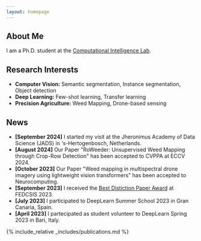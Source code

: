 ```yaml
---
layout: homepage
---
```


## About Me

I am a Ph.D. student at the [Computational Intelligence Lab](http://cilab.di.uniba.it).

## Research Interests

- **Computer Vision:** Semantic segmentation, Instance segmentation, Object detection
- **Deep Learning:** Few-shot learning, Transfer learning
- **Precision Agriculture:** Weed Mapping, Drone-based sensing

## News
- **[September 2024]** I started my visit at the Jheronimus Academy of Data Science (JADS) in 's-Hertogenbosch, Netherlands.
- **[August 2024]** Our Paper "RoWeeder: Unsupervised Weed Mapping through Crop-Row Detection" has been accepted to CVPPA at ECCV 2024.
- **[October 2023]** Our Paper "Weed mapping in multispectral drone imagery using lightweight vision transformers" has been accepted to Neurocomputing.
- **[September 2023]** I received the [Best Distiction Paper Award](https://fedcsis.org/resources/reports/FedCSIS_2023_raport_en.pdf) at FEDCSIS 2023.
- **[July 2023]** I participated to DeepLearn Summer School 2023 in Gran Canaria, Spain.
- **[April 2023]** I partecipated as student volunteer to DeepLearn Spring 2023 in Bari, Italy.

{% include_relative _includes/publications.md %}

<!-- {% include_relative _includes/services.md %} -->
